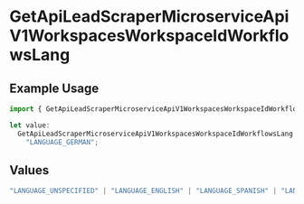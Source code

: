 # GetApiLeadScraperMicroserviceApiV1WorkspacesWorkspaceIdWorkflowsLang

## Example Usage

```typescript
import { GetApiLeadScraperMicroserviceApiV1WorkspacesWorkspaceIdWorkflowsLang } from "oppulence-backend-sdk/models/operations";

let value:
  GetApiLeadScraperMicroserviceApiV1WorkspacesWorkspaceIdWorkflowsLang =
    "LANGUAGE_GERMAN";
```

## Values

```typescript
"LANGUAGE_UNSPECIFIED" | "LANGUAGE_ENGLISH" | "LANGUAGE_SPANISH" | "LANGUAGE_FRENCH" | "LANGUAGE_GERMAN" | "LANGUAGE_ITALIAN" | "LANGUAGE_PORTUGUESE" | "LANGUAGE_DUTCH" | "LANGUAGE_RUSSIAN" | "LANGUAGE_CHINESE" | "LANGUAGE_JAPANESE" | "LANGUAGE_KOREAN" | "LANGUAGE_ARABIC" | "LANGUAGE_HINDI" | "LANGUAGE_GREEK" | "LANGUAGE_TURKISH"
```